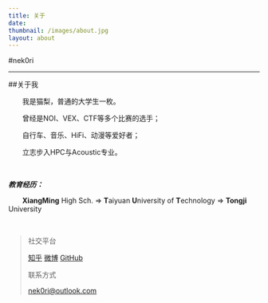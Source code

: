 ```yaml
---
title: 关于
date:
thumbnail: /images/about.jpg
layout: about
---
```

#nek0ri
___
##关于我

&emsp;&emsp;我是猫梨，普通的大学生一枚。

&emsp;&emsp;曾经是NOI、VEX、CTF等多个比赛的选手；

&emsp;&emsp;自行车、音乐、HiFi、动漫等爱好者；

&emsp;&emsp;立志步入HPC与Acoustic专业。

<br/>

***教育经历：***

&emsp;&emsp;**XiangMing** High Sch. => **T**aiyuan **U**niversity of **T**echnology => **Tongji** University
  
<br/>

>社交平台
>
>[知乎](https://www.zhihu.com/people/mattlee) [微博](https://weibo.com/6605314462/profile?topnav=1&wvr=6) [GitHub](https://github.com/nek0ri)
>
>联系方式
>
>[nek0ri@outlook.com](nek0ri@outlook.com)
